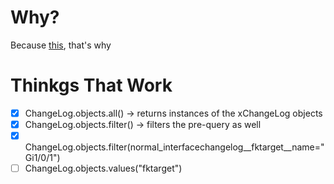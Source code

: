 # Why?

Because [this](https://lukeplant.me.uk/blog/posts/avoid-django-genericforeignkey/), that's why


# Thinkgs That Work

- [X] ChangeLog.objects.all() -> returns instances of the xChangeLog objects
- [X] ChangeLog.objects.filter() -> filters the pre-query as well
- [X] ChangeLog.objects.filter(normal_interfacechangelog__fktarget__name="Gi1/0/1")
- [ ] ChangeLog.objects.values("fktarget")